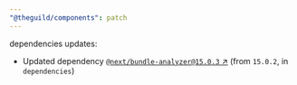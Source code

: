 ```yaml
---
"@theguild/components": patch
---
```

dependencies updates:
  - Updated dependency [`@next/bundle-analyzer@15.0.3` ↗︎](https://www.npmjs.com/package/@next/bundle-analyzer/v/15.0.3) (from `15.0.2`, in `dependencies`)
